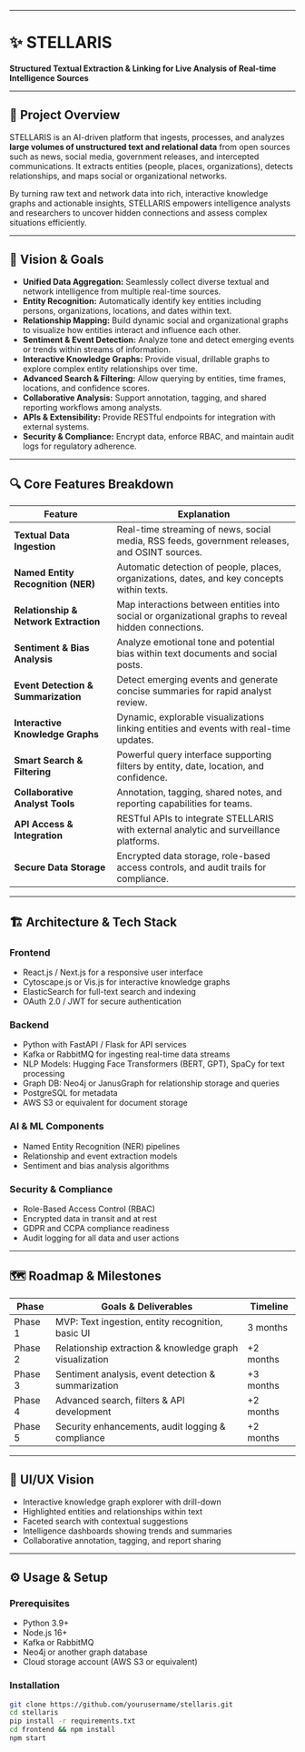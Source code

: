 
---

# ✨ STELLARIS  
**Structured Textual Extraction & Linking for Live Analysis of Real-time Intelligence Sources**

---

## 🚀 Project Overview

STELLARIS is an AI-driven platform that ingests, processes, and analyzes **large volumes of unstructured text and relational data** from open sources such as news, social media, government releases, and intercepted communications. It extracts entities (people, places, organizations), detects relationships, and maps social or organizational networks.

By turning raw text and network data into rich, interactive knowledge graphs and actionable insights, STELLARIS empowers intelligence analysts and researchers to uncover hidden connections and assess complex situations efficiently.

---

## 🎯 Vision & Goals

- **Unified Data Aggregation:** Seamlessly collect diverse textual and network intelligence from multiple real-time sources.  
- **Entity Recognition:** Automatically identify key entities including persons, organizations, locations, and dates within text.  
- **Relationship Mapping:** Build dynamic social and organizational graphs to visualize how entities interact and influence each other.  
- **Sentiment & Event Detection:** Analyze tone and detect emerging events or trends within streams of information.  
- **Interactive Knowledge Graphs:** Provide visual, drillable graphs to explore complex entity relationships over time.  
- **Advanced Search & Filtering:** Allow querying by entities, time frames, locations, and confidence scores.  
- **Collaborative Analysis:** Support annotation, tagging, and shared reporting workflows among analysts.  
- **APIs & Extensibility:** Provide RESTful endpoints for integration with external systems.  
- **Security & Compliance:** Encrypt data, enforce RBAC, and maintain audit logs for regulatory adherence.

---

## 🔍 Core Features Breakdown

| Feature                        | Explanation                                                                                       |
|-------------------------------|-------------------------------------------------------------------------------------------------|
| **Textual Data Ingestion**    | Real-time streaming of news, social media, RSS feeds, government releases, and OSINT sources.   |
| **Named Entity Recognition (NER)** | Automatic detection of people, places, organizations, dates, and key concepts within texts.       |
| **Relationship & Network Extraction** | Map interactions between entities into social or organizational graphs to reveal hidden connections. |
| **Sentiment & Bias Analysis** | Analyze emotional tone and potential bias within text documents and social posts.               |
| **Event Detection & Summarization** | Detect emerging events and generate concise summaries for rapid analyst review.                |
| **Interactive Knowledge Graphs** | Dynamic, explorable visualizations linking entities and events with real-time updates.            |
| **Smart Search & Filtering**  | Powerful query interface supporting filters by entity, date, location, and confidence.           |
| **Collaborative Analyst Tools** | Annotation, tagging, shared notes, and reporting capabilities for teams.                        |
| **API Access & Integration**  | RESTful APIs to integrate STELLARIS with external analytic and surveillance platforms.           |
| **Secure Data Storage**       | Encrypted data storage, role-based access controls, and audit trails for compliance.            |

---

## 🏗️ Architecture & Tech Stack

### Frontend
- React.js / Next.js for a responsive user interface  
- Cytoscape.js or Vis.js for interactive knowledge graphs  
- ElasticSearch for full-text search and indexing  
- OAuth 2.0 / JWT for secure authentication  

### Backend
- Python with FastAPI / Flask for API services  
- Kafka or RabbitMQ for ingesting real-time data streams  
- NLP Models: Hugging Face Transformers (BERT, GPT), SpaCy for text processing  
- Graph DB: Neo4j or JanusGraph for relationship storage and queries  
- PostgreSQL for metadata  
- AWS S3 or equivalent for document storage  

### AI & ML Components
- Named Entity Recognition (NER) pipelines  
- Relationship and event extraction models  
- Sentiment and bias analysis algorithms  

### Security & Compliance
- Role-Based Access Control (RBAC)  
- Encrypted data in transit and at rest  
- GDPR and CCPA compliance readiness  
- Audit logging for all data and user actions  

---

## 🗺️ Roadmap & Milestones

| Phase          | Goals & Deliverables                            | Timeline        |
|----------------|------------------------------------------------|-----------------|
| Phase 1        | MVP: Text ingestion, entity recognition, basic UI | 3 months      |
| Phase 2        | Relationship extraction & knowledge graph visualization | +2 months  |
| Phase 3        | Sentiment analysis, event detection & summarization   | +3 months  |
| Phase 4        | Advanced search, filters & API development           | +2 months  |
| Phase 5        | Security enhancements, audit logging & compliance     | +2 months  |

---

## 🎨 UI/UX Vision

- Interactive knowledge graph explorer with drill-down  
- Highlighted entities and relationships within text  
- Faceted search with contextual suggestions  
- Intelligence dashboards showing trends and summaries  
- Collaborative annotation, tagging, and report sharing  

---

## ⚙️ Usage & Setup

### Prerequisites
- Python 3.9+  
- Node.js 16+  
- Kafka or RabbitMQ  
- Neo4j or another graph database  
- Cloud storage account (AWS S3 or equivalent)  

### Installation
```bash
git clone https://github.com/yourusername/stellaris.git
cd stellaris
pip install -r requirements.txt
cd frontend && npm install
npm start
